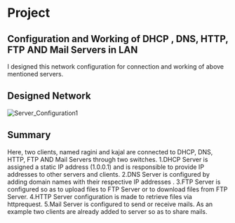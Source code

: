 
# Project
## Configuration and Working of DHCP , DNS, HTTP, FTP AND Mail Servers in LAN
I designed this network configuration for connection and working of above mentioned servers.
## Designed Network
![Server_Configuration1](https://user-images.githubusercontent.com/67820228/129316474-d67b5dc9-e9e7-4a8b-a434-cfe9c68d8f3e.png)
## Summary
Here, two clients, named ragini and kajal are connected to DHCP, DNS, HTTP, FTP AND Mail Servers through two switches.
1.DHCP Server is assigned a static IP address (1.0.0.1) and is responsible to provide  IP addresses to other servers and clients.
2.DNS Server is configured by adding domain names with their respective IP addresses .
3.FTP Server is configured so as to upload files to FTP Server or to download files from FTP Server.
4.HTTP Server configuration is made to retrieve files via httprequest.
5.Mail Server is configured to send or receive mails. As an example two clients are already added to server so as to share mails. 
